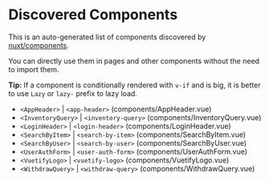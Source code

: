 # Discovered Components

This is an auto-generated list of components discovered by [nuxt/components](https://github.com/nuxt/components).

You can directly use them in pages and other components without the need to import them.

**Tip:** If a component is conditionally rendered with `v-if` and is big, it is better to use `Lazy` or `lazy-` prefix to lazy load.

- `<AppHeader>` | `<app-header>` (components/AppHeader.vue)
- `<InventoryQuery>` | `<inventory-query>` (components/InventoryQuery.vue)
- `<LoginHeader>` | `<login-header>` (components/LoginHeader.vue)
- `<SearchByItem>` | `<search-by-item>` (components/SearchByItem.vue)
- `<SearchByUser>` | `<search-by-user>` (components/SearchByUser.vue)
- `<UserAuthForm>` | `<user-auth-form>` (components/UserAuthForm.vue)
- `<VuetifyLogo>` | `<vuetify-logo>` (components/VuetifyLogo.vue)
- `<WithdrawQuery>` | `<withdraw-query>` (components/WithdrawQuery.vue)
